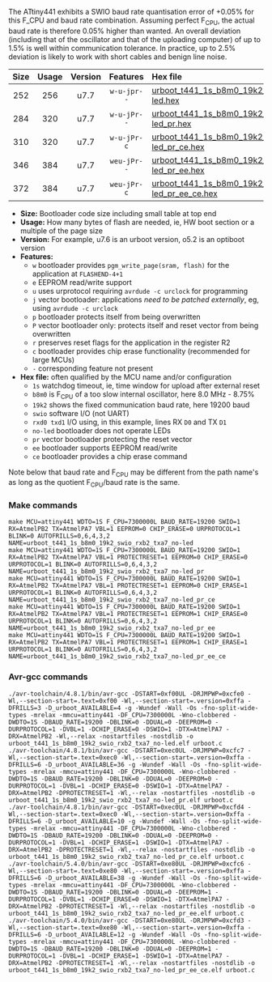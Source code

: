 The ATtiny441 exhibits a SWIO baud rate quantisation error of +0.05% for this F_CPU and baud rate combination. Assuming perfect F<sub>CPU</sub>, the actual baud rate is therefore 0.05% higher than wanted. An overall deviation (including that of the oscillator and that of the uploading computer) of up to 1.5% is well within communication tolerance. In practice, up to 2.5% deviation is likely to work with short cables and benign line noise.

|Size|Usage|Version|Features|Hex file|
|:-:|:-:|:-:|:-:|:--|
|252|256|u7.7|`w-u-jpr--`|[urboot_t441_1s_b8m0_19k2_swio_rxb2_txa7_no-led.hex](https://raw.githubusercontent.com/stefanrueger/urboot.hex/main/u7.7/mcus/attiny441/watchdog_1_s/internal_oscillator_b-8.75%25/%2B8m000000_hz/%2B%2B19k2_baud/uart0_alt1_rxb2_txa7/no-led/urboot_t441_1s_b8m0_19k2_swio_rxb2_txa7_no-led.hex)|
|284|320|u7.7|`w-u-jPr--`|[urboot_t441_1s_b8m0_19k2_swio_rxb2_txa7_no-led_pr.hex](https://raw.githubusercontent.com/stefanrueger/urboot.hex/main/u7.7/mcus/attiny441/watchdog_1_s/internal_oscillator_b-8.75%25/%2B8m000000_hz/%2B%2B19k2_baud/uart0_alt1_rxb2_txa7/no-led/urboot_t441_1s_b8m0_19k2_swio_rxb2_txa7_no-led_pr.hex)|
|310|320|u7.7|`w-u-jPr-c`|[urboot_t441_1s_b8m0_19k2_swio_rxb2_txa7_no-led_pr_ce.hex](https://raw.githubusercontent.com/stefanrueger/urboot.hex/main/u7.7/mcus/attiny441/watchdog_1_s/internal_oscillator_b-8.75%25/%2B8m000000_hz/%2B%2B19k2_baud/uart0_alt1_rxb2_txa7/no-led/urboot_t441_1s_b8m0_19k2_swio_rxb2_txa7_no-led_pr_ce.hex)|
|346|384|u7.7|`weu-jPr--`|[urboot_t441_1s_b8m0_19k2_swio_rxb2_txa7_no-led_pr_ee.hex](https://raw.githubusercontent.com/stefanrueger/urboot.hex/main/u7.7/mcus/attiny441/watchdog_1_s/internal_oscillator_b-8.75%25/%2B8m000000_hz/%2B%2B19k2_baud/uart0_alt1_rxb2_txa7/no-led/urboot_t441_1s_b8m0_19k2_swio_rxb2_txa7_no-led_pr_ee.hex)|
|372|384|u7.7|`weu-jPr-c`|[urboot_t441_1s_b8m0_19k2_swio_rxb2_txa7_no-led_pr_ee_ce.hex](https://raw.githubusercontent.com/stefanrueger/urboot.hex/main/u7.7/mcus/attiny441/watchdog_1_s/internal_oscillator_b-8.75%25/%2B8m000000_hz/%2B%2B19k2_baud/uart0_alt1_rxb2_txa7/no-led/urboot_t441_1s_b8m0_19k2_swio_rxb2_txa7_no-led_pr_ee_ce.hex)|

- **Size:** Bootloader code size including small table at top end
- **Usage:** How many bytes of flash are needed, ie, HW boot section or a multiple of the page size
- **Version:** For example, u7.6 is an urboot version, o5.2 is an optiboot version
- **Features:**
  + `w` bootloader provides `pgm_write_page(sram, flash)` for the application at `FLASHEND-4+1`
  + `e` EEPROM read/write support
  + `u` uses urprotocol requiring `avrdude -c urclock` for programming
  + `j` vector bootloader: applications *need to be patched externally*, eg, using `avrdude -c urclock`
  + `p` bootloader protects itself from being overwritten
  + `P` vector bootloader only: protects itself and reset vector from being overwritten
  + `r` preserves reset flags for the application in the register R2
  + `c` bootloader provides chip erase functionality (recommended for large MCUs)
  + `-` corresponding feature not present
- **Hex file:** often qualified by the MCU name and/or configuration
  + `1s` watchdog timeout, ie, time window for upload after external reset
  + `b8m0` is F<sub>CPU</sub> of a too slow internal oscillator, here 8.0 MHz - 8.75%
  + `19k2` shows the fixed communication baud rate, here 19200 baud
  + `swio` software I/O (not UART)
  + `rxd0 txd1` I/O using, in this example, lines RX `D0` and TX `D1`
  + `no-led` bootloader does not operate LEDs
  + `pr` vector bootloader protecting the reset vector
  + `ee` bootloader supports EEPROM read/write
  + `ce` bootloader provides a chip erase command


Note below that baud rate and F<sub>CPU</sub> may be different from the path name's as long as the quotient F<sub>CPU</sub>/baud rate is the same.

### Make commands
```
make MCU=attiny441 WDTO=1S F_CPU=7300000L BAUD_RATE=19200 SWIO=1 RX=AtmelPB2 TX=AtmelPA7 VBL=1 EEPROM=0 CHIP_ERASE=0 URPROTOCOL=1 BLINK=0 AUTOFRILLS=0,6,4,3,2 NAME=urboot_t441_1s_b8m0_19k2_swio_rxb2_txa7_no-led
make MCU=attiny441 WDTO=1S F_CPU=7300000L BAUD_RATE=19200 SWIO=1 RX=AtmelPB2 TX=AtmelPA7 VBL=1 PROTECTRESET=1 EEPROM=0 CHIP_ERASE=0 URPROTOCOL=1 BLINK=0 AUTOFRILLS=0,6,4,3,2 NAME=urboot_t441_1s_b8m0_19k2_swio_rxb2_txa7_no-led_pr
make MCU=attiny441 WDTO=1S F_CPU=7300000L BAUD_RATE=19200 SWIO=1 RX=AtmelPB2 TX=AtmelPA7 VBL=1 PROTECTRESET=1 EEPROM=0 CHIP_ERASE=1 URPROTOCOL=1 BLINK=0 AUTOFRILLS=0,6,4,3,2 NAME=urboot_t441_1s_b8m0_19k2_swio_rxb2_txa7_no-led_pr_ce
make MCU=attiny441 WDTO=1S F_CPU=7300000L BAUD_RATE=19200 SWIO=1 RX=AtmelPB2 TX=AtmelPA7 VBL=1 PROTECTRESET=1 EEPROM=1 CHIP_ERASE=0 URPROTOCOL=1 BLINK=0 AUTOFRILLS=0,6,4,3,2 NAME=urboot_t441_1s_b8m0_19k2_swio_rxb2_txa7_no-led_pr_ee
make MCU=attiny441 WDTO=1S F_CPU=7300000L BAUD_RATE=19200 SWIO=1 RX=AtmelPB2 TX=AtmelPA7 VBL=1 PROTECTRESET=1 EEPROM=1 CHIP_ERASE=1 URPROTOCOL=1 BLINK=0 AUTOFRILLS=0,6,4,3,2 NAME=urboot_t441_1s_b8m0_19k2_swio_rxb2_txa7_no-led_pr_ee_ce
```

### Avr-gcc commands
```
./avr-toolchain/4.8.1/bin/avr-gcc -DSTART=0xf00UL -DRJMPWP=0xcfe0 -Wl,--section-start=.text=0xf00 -Wl,--section-start=.version=0xffa -DFRILLS=3 -D_urboot_AVAILABLE=4 -g -Wundef -Wall -Os -fno-split-wide-types -mrelax -mmcu=attiny441 -DF_CPU=7300000L -Wno-clobbered -DWDTO=1S -DBAUD_RATE=19200 -DBLINK=0 -DDUAL=0 -DEEPROM=0 -DURPROTOCOL=1 -DVBL=1 -DCHIP_ERASE=0 -DSWIO=1 -DTX=AtmelPA7 -DRX=AtmelPB2 -Wl,--relax -nostartfiles -nostdlib -o urboot_t441_1s_b8m0_19k2_swio_rxb2_txa7_no-led.elf urboot.c
./avr-toolchain/4.8.1/bin/avr-gcc -DSTART=0xec0UL -DRJMPWP=0xcfc7 -Wl,--section-start=.text=0xec0 -Wl,--section-start=.version=0xffa -DFRILLS=6 -D_urboot_AVAILABLE=36 -g -Wundef -Wall -Os -fno-split-wide-types -mrelax -mmcu=attiny441 -DF_CPU=7300000L -Wno-clobbered -DWDTO=1S -DBAUD_RATE=19200 -DBLINK=0 -DDUAL=0 -DEEPROM=0 -DURPROTOCOL=1 -DVBL=1 -DCHIP_ERASE=0 -DSWIO=1 -DTX=AtmelPA7 -DRX=AtmelPB2 -DPROTECTRESET=1 -Wl,--relax -nostartfiles -nostdlib -o urboot_t441_1s_b8m0_19k2_swio_rxb2_txa7_no-led_pr.elf urboot.c
./avr-toolchain/4.8.1/bin/avr-gcc -DSTART=0xec0UL -DRJMPWP=0xcfd4 -Wl,--section-start=.text=0xec0 -Wl,--section-start=.version=0xffa -DFRILLS=6 -D_urboot_AVAILABLE=10 -g -Wundef -Wall -Os -fno-split-wide-types -mrelax -mmcu=attiny441 -DF_CPU=7300000L -Wno-clobbered -DWDTO=1S -DBAUD_RATE=19200 -DBLINK=0 -DDUAL=0 -DEEPROM=0 -DURPROTOCOL=1 -DVBL=1 -DCHIP_ERASE=1 -DSWIO=1 -DTX=AtmelPA7 -DRX=AtmelPB2 -DPROTECTRESET=1 -Wl,--relax -nostartfiles -nostdlib -o urboot_t441_1s_b8m0_19k2_swio_rxb2_txa7_no-led_pr_ce.elf urboot.c
./avr-toolchain/5.4.0/bin/avr-gcc -DSTART=0xe80UL -DRJMPWP=0xcfc6 -Wl,--section-start=.text=0xe80 -Wl,--section-start=.version=0xffa -DFRILLS=6 -D_urboot_AVAILABLE=38 -g -Wundef -Wall -Os -fno-split-wide-types -mrelax -mmcu=attiny441 -DF_CPU=7300000L -Wno-clobbered -DWDTO=1S -DBAUD_RATE=19200 -DBLINK=0 -DDUAL=0 -DEEPROM=1 -DURPROTOCOL=1 -DVBL=1 -DCHIP_ERASE=0 -DSWIO=1 -DTX=AtmelPA7 -DRX=AtmelPB2 -DPROTECTRESET=1 -Wl,--relax -nostartfiles -nostdlib -o urboot_t441_1s_b8m0_19k2_swio_rxb2_txa7_no-led_pr_ee.elf urboot.c
./avr-toolchain/5.4.0/bin/avr-gcc -DSTART=0xe80UL -DRJMPWP=0xcfd3 -Wl,--section-start=.text=0xe80 -Wl,--section-start=.version=0xffa -DFRILLS=6 -D_urboot_AVAILABLE=12 -g -Wundef -Wall -Os -fno-split-wide-types -mrelax -mmcu=attiny441 -DF_CPU=7300000L -Wno-clobbered -DWDTO=1S -DBAUD_RATE=19200 -DBLINK=0 -DDUAL=0 -DEEPROM=1 -DURPROTOCOL=1 -DVBL=1 -DCHIP_ERASE=1 -DSWIO=1 -DTX=AtmelPA7 -DRX=AtmelPB2 -DPROTECTRESET=1 -Wl,--relax -nostartfiles -nostdlib -o urboot_t441_1s_b8m0_19k2_swio_rxb2_txa7_no-led_pr_ee_ce.elf urboot.c
```

